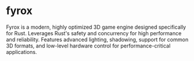 # fyrox

Fyrox is a modern, highly optimized 3D game engine designed specifically for Rust. Leverages Rust's safety and concurrency for high performance and reliability. Features advanced lighting, shadowing, support for common 3D formats, and low-level hardware control for performance-critical applications.